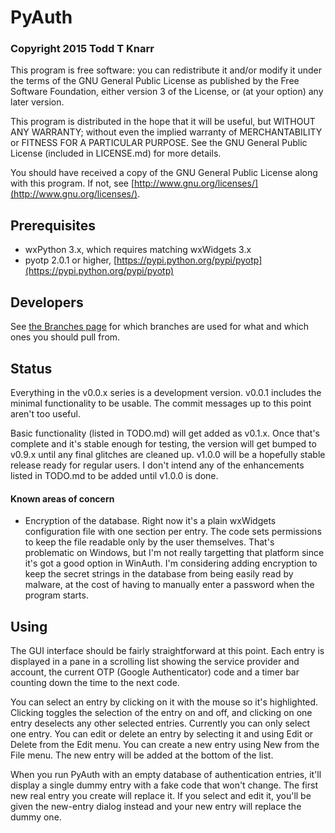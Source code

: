 # PyAuth

### Copyright 2015 Todd T Knarr

This program is free software: you can redistribute it and/or modify it under
the terms of the GNU General Public License as published by the Free Software
Foundation, either version 3 of the License, or (at your option) any later
version.

This program is distributed in the hope that it will be useful, but WITHOUT
ANY WARRANTY; without even the implied warranty of MERCHANTABILITY or FITNESS
FOR A PARTICULAR PURPOSE. See the GNU General Public License (included in
LICENSE.md) for more details.

You should have received a copy of the GNU General Public License along with
this program. If not, see
[http://www.gnu.org/licenses/](http://www.gnu.org/licenses/).

## Prerequisites

* wxPython 3.x, which requires matching wxWidgets 3.x
* pyotp 2.0.1 or higher, [https://pypi.python.org/pypi/pyotp](https://pypi.python.org/pypi/pyotp)

## Developers

See [the Branches page](https://github.com/tknarr/PyAuth/wiki/Branches) for
which branches are used for what and which ones you should pull from.

## Status

Everything in the v0.0.x series is a development version. v0.0.1 includes the
minimal functionality to be usable. The commit messages up to this point aren't
too useful.

Basic functionality (listed in TODO.md) will get added as v0.1.x. Once that's
complete and it's stable enough for testing, the version will get bumped to
v0.9.x until any final glitches are cleaned up. v1.0.0 will be a hopefully
stable release ready for regular users. I don't intend any of the enhancements
listed in TODO.md to be added until v1.0.0 is done.

#### Known areas of concern

* Encryption of the database. Right now it's a plain wxWidgets configuration
  file with one section per entry. The code sets permissions to keep the file
  readable only by the user themselves. That's problematic on Windows, but I'm
  not really targetting that platform since it's got a good option in
  WinAuth. I'm considering adding encryption to keep the secret strings in the
  database from being easily read by malware, at the cost of having to
  manually enter a password when the program starts.

## Using

The GUI interface should be fairly straightforward at this point. Each entry
is displayed in a pane in a scrolling list showing the service provider and
account, the current OTP (Google Authenticator) code and a timer bar counting
down the time to the next code.

You can select an entry by clicking on it with the mouse so it's highlighted.
Clicking toggles the selection of the entry on and off, and clicking on one
entry deselects any other selected entries. Currently you can only select one
entry. You can edit or delete an entry by selecting it and using Edit or
Delete from the Edit menu. You can create a new entry using New from the File
menu. The new entry will be added at the bottom of the list.

When you run PyAuth with an empty database of authentication entries, it'll
display a single dummy entry with a fake code that won't change. The first new
real entry you create will replace it. If you select and edit it, you'll be
given the new-entry dialog instead and your new entry will replace the dummy
one.
